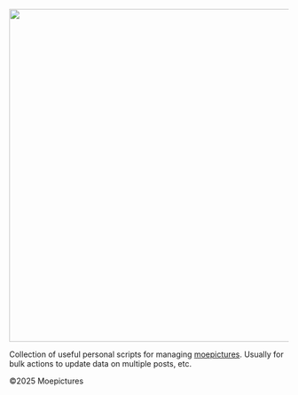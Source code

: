 <div align="left">
  <p>
    <img src="https://i.imgur.com/DGvZWgB.png" width="600"/>
  </p>
</div>

Collection of useful personal scripts for managing [moepictures](https://moepictures.net/). Usually for bulk actions to update data on 
multiple posts, etc.

©2025 Moepictures
